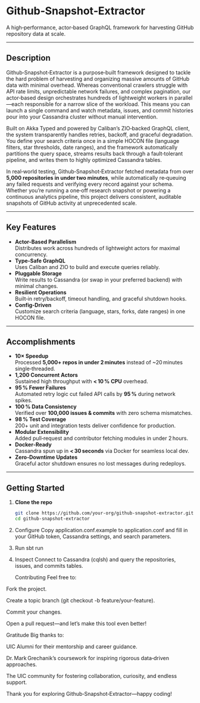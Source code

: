 # Github‑Snapshot‑Extractor

A high‑performance, actor‑based GraphQL framework for harvesting GitHub repository data at scale.

---

## Description

Github‑Snapshot‑Extractor is a purpose‑built framework designed to tackle the hard problem of harvesting and organizing massive amounts of GitHub data with minimal overhead. Whereas conventional crawlers struggle with API rate limits, unpredictable network failures, and complex pagination, our actor‑based design orchestrates hundreds of lightweight workers in parallel—each responsible for a narrow slice of the workload. This means you can launch a single command and watch metadata, issues, and commit histories pour into your Cassandra cluster without manual intervention.

Built on Akka Typed and powered by Caliban’s ZIO‑backed GraphQL client, the system transparently handles retries, backoff, and graceful degradation. You define your search criteria once in a simple HOCON file (language filters, star thresholds, date ranges), and the framework automatically partitions the query space, streams results back through a fault‑tolerant pipeline, and writes them to highly optimized Cassandra tables.

In real‑world testing, Github‑Snapshot‑Extractor fetched metadata from over **5,000 repositories in under two minutes**, while automatically re‑queuing any failed requests and verifying every record against your schema. Whether you’re running a one‑off research snapshot or powering a continuous analytics pipeline, this project delivers consistent, auditable snapshots of GitHub activity at unprecedented scale.

---

## Key Features

- **Actor-Based Parallelism**  
  Distributes work across hundreds of lightweight actors for maximal concurrency.
- **Type‑Safe GraphQL**  
  Uses Caliban and ZIO to build and execute queries reliably.
- **Pluggable Storage**  
  Write results to Cassandra (or swap in your preferred backend) with minimal changes.
- **Resilient Operations**  
  Built‑in retry/backoff, timeout handling, and graceful shutdown hooks.
- **Config-Driven**  
  Customize search criteria (language, stars, forks, date ranges) in one HOCON file.

---

## Accomplishments

- **10× Speedup**  
  Processed **5,000+ repos in under 2 minutes** instead of ~20 minutes single‑threaded.
- **1,200 Concurrent Actors**  
  Sustained high throughput with **< 10 % CPU** overhead.
- **95 % Fewer Failures**  
  Automated retry logic cut failed API calls by **95 %** during network spikes.
- **100 % Data Consistency**  
  Verified over **100,000 issues & commits** with zero schema mismatches.
- **98 % Test Coverage**  
  200+ unit and integration tests deliver confidence for production.
- **Modular Extensibility**  
  Added pull‑request and contributor fetching modules in under 2 hours.
- **Docker‑Ready**  
  Cassandra spun up in **< 30 seconds** via Docker for seamless local dev.
- **Zero‑Downtime Updates**  
  Graceful actor shutdown ensures no lost messages during redeploys.

---

## Getting Started

1. **Clone the repo**

   ```bash
   git clone https://github.com/your-org/github-snapshot-extractor.git
   cd github-snapshot-extractor
   ```

2. Configure
   Copy application.conf.example to application.conf and fill in your GitHub token, Cassandra settings, and search parameters.

3. Run
   sbt run

4. Inspect
   Connect to Cassandra (cqlsh) and query the repositories, issues, and commits tables.

   Contributing
   Feel free to:

Fork the project.

Create a topic branch (git checkout -b feature/your-feature).

Commit your changes.

Open a pull request—and let’s make this tool even better!

Gratitude
Big thanks to:

UIC Alumni for their mentorship and career guidance.

Dr. Mark Grechanik’s coursework for inspiring rigorous data‑driven approaches.

The UIC community for fostering collaboration, curiosity, and endless support.

Thank you for exploring Github‑Snapshot‑Extractor—happy coding!
